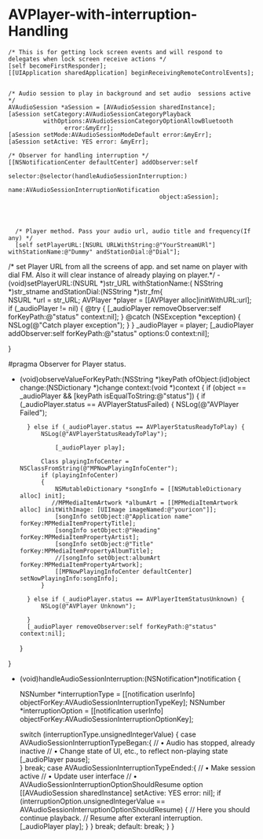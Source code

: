 # AVPlayer-with-interruption-Handling

   
    
    
    /* This is for getting lock screen events and will respond to delegates when lock screen receive actions */
    [self becomeFirstResponder];
    [[UIApplication sharedApplication] beginReceivingRemoteControlEvents];
    
    
    /* Audio session to play in background and set audio  sessions active */
    AVAudioSession *aSession = [AVAudioSession sharedInstance];
    [aSession setCategory:AVAudioSessionCategoryPlayback
              withOptions:AVAudioSessionCategoryOptionAllowBluetooth
                    error:&myErr];
    [aSession setMode:AVAudioSessionModeDefault error:&myErr];
    [aSession setActive: YES error: &myErr];
    
    /* Observer for handling interruption */
    [[NSNotificationCenter defaultCenter] addObserver:self
                                             selector:@selector(handleAudioSessionInterruption:)
                                                 name:AVAudioSessionInterruptionNotification
                                               object:aSession];
    
    
   
    
      /* Player method. Pass your audio url, audio title and frequency(If any) */
      [self setPlayerURL:[NSURL URLWithString:@"YourStreamURl"] withStationName:@"Dummy" andStationDial:@"Dial"];


/* set Player URL from all the screens of app. and set name on player with dial FM. Also it will clear instance of already playing on player.*/
-(void)setPlayerURL:(NSURL *)str_URL withStationName:( NSString *)str_stname andStationDial:(NSString *)str_fm{    
    NSURL *url = str_URL;
    AVPlayer *player = [[AVPlayer alloc]initWithURL:url];
    if (_audioPlayer != nil)
    {
        @try {
            [_audioPlayer removeObserver:self forKeyPath:@"status" context:nil];
        } @catch (NSException *exception) {
            NSLog(@"Catch player exception");
        }
    }
    _audioPlayer = player;
    [_audioPlayer addObserver:self forKeyPath:@"status" options:0 context:nil];

}


#pragma Observer for Player status.
- (void)observeValueForKeyPath:(NSString *)keyPath ofObject:(id)object change:(NSDictionary *)change context:(void *)context {    if (object == _audioPlayer && [keyPath isEqualToString:@"status"]) {
        if (_audioPlayer.status == AVPlayerStatusFailed) {
            NSLog(@"AVPlayer Failed");
           
        } else if (_audioPlayer.status == AVPlayerStatusReadyToPlay) {
            NSLog(@"AVPlayerStatusReadyToPlay");
            
                [_audioPlayer play];

            Class playingInfoCenter = NSClassFromString(@"MPNowPlayingInfoCenter");
            if (playingInfoCenter)
            {
                NSMutableDictionary *songInfo = [[NSMutableDictionary alloc] init];
               //MPMediaItemArtwork *albumArt = [[MPMediaItemArtwork alloc] initWithImage: [UIImage imageNamed:@"youricon"]];
                [songInfo setObject:@"Application name" forKey:MPMediaItemPropertyTitle];
                [songInfo setObject:@"Heading" forKey:MPMediaItemPropertyArtist];
                [songInfo setObject:@"Title" forKey:MPMediaItemPropertyAlbumTitle];
                //[songInfo setObject:albumArt forKey:MPMediaItemPropertyArtwork];
                [[MPNowPlayingInfoCenter defaultCenter] setNowPlayingInfo:songInfo];                
            }
            
        } else if (_audioPlayer.status == AVPlayerItemStatusUnknown) {
            NSLog(@"AVPlayer Unknown");           
            
        }
        [_audioPlayer removeObserver:self forKeyPath:@"status" context:nil];
    }
    
}

- (void)handleAudioSessionInterruption:(NSNotification*)notification {
    
    NSNumber *interruptionType = [[notification userInfo] objectForKey:AVAudioSessionInterruptionTypeKey];
    NSNumber *interruptionOption = [[notification userInfo] objectForKey:AVAudioSessionInterruptionOptionKey];
    
    
    switch (interruptionType.unsignedIntegerValue) {
        case AVAudioSessionInterruptionTypeBegan:{
            // • Audio has stopped, already inactive
            // • Change state of UI, etc., to reflect non-playing state
             [_audioPlayer pause];            
        } break;
        case AVAudioSessionInterruptionTypeEnded:{
            // • Make session active
            // • Update user interface
            // • AVAudioSessionInterruptionOptionShouldResume option                    
            [[AVAudioSession sharedInstance] setActive: YES error: nil];
            if (interruptionOption.unsignedIntegerValue == AVAudioSessionInterruptionOptionShouldResume) {
                // Here you should continue playback.
                // Resume after exteranl interruption.            
                [_audioPlayer play];
            }
        } break;
        default:
            break;
    }
}
